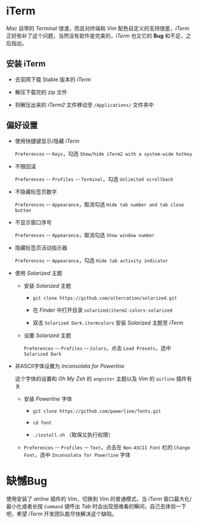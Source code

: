 # iTerm

*Mac* 自带的 *Terminal* 很渣，而且对终端和 *Vim* 配色自定义的支持很差，*iTerm* 正好弥补了这个问题，当然没有软件是完美的，*iTerm* 也又它的 **Bug** 和不足，之后指出。

## 安装 iTerm

* 去官网下载 Stable 版本的 *iTerm*

* 解压下载完的 zip 文件

* 将解压出来的 *iTerm2* 文件移动至 `/Applications/` 文件夹中


## 偏好设置

* 使用快捷键显示/隐藏 *iTerm*

	`Preferences` -- `Keys`，勾选 `Show/hide iTerm2 with a system-wide hotkey`

* 不限回滚

	`Preferences` -- `Profiles` -- `Terminal`，勾选 `Unlimited scrollback`

* 不隐藏标签页数字

	`Preferences` -- `Appearance`，取消勾选 `Hide tab number and tab close button`

* 不显示窗口序号

	`Preferences` -- `Appearance`，取消勾选 `Show window number`

* 隐藏标签页活动指示器

	`Preferences` -- `Appearance`，勾选 `Hide tab activity indicator`

* 使用 *Solarized* 主题

	* 安装 *Solarized* 主题
		
		* `git clone https://github.com/altercation/solarized.git`
		
		* 在 *Finder* 中打开目录 `solarized/iterm2-colors-solarized`

		* 双击 `Solarized Dark.itermcolors` 安装 *Solarized* 主题至 *iTerm*
	
	* 设置 *Solarized* 主题
	
		`Preferences` -- `Profiles` -- `Colors`，点击 `Load Presets`，选中 `Solarized Dark`

* 非ASCII字体设置为 *Inconsolata for Powerline*

	这个字体的设置和 *Oh My Zsh* 的 `angoster` 主题以及 *Vim* 的 `airline` 插件有关

	* 安装 *Powerline* 字体
		
		* `git clone https://github.com/powerline/fonts.git`
		
		* `cd font`
		
		* `./install.sh` （取保又执行权限）

	* `Preferences` -- `Profiles` -- `Text`，点击在 `Non-ASCII Font` 栏的 `Change Font`，选中 `Inconsolata for Powerline` 字体


# 缺憾Bug

使用安装了 *airline* 插件的 *Vim*，切换到 *Vim* 的普通模式，当 *iTerm* 窗口最大化/最小化或者长按 `Command` 键呼出 *Tab* 时会出现很难看的瞬间，自己去体验一下吧，希望 *iTerm* 开发团队能尽快解决这个缺陷。
